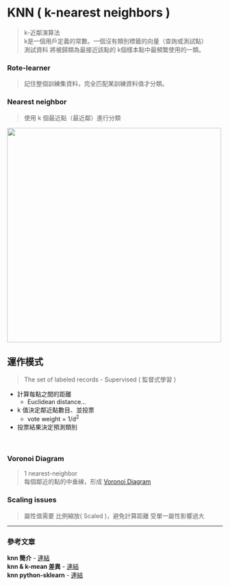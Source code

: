 # KNN ( k-nearest neighbors )
> k-近鄰演算法  
> k是一個用戶定義的常數。一個沒有類別標籤的向量（查詢或測試點）  
> 測試資料 將被歸類為最接近該點的 k個樣本點中最頻繁使用的一類。

### Rote-learner
> 記住整個訓練集資料，完全匹配某訓練資料值才分類。

### Nearest neighbor
> 使用 k 個最近點（最近鄰）進行分類

<img src="https://user-images.githubusercontent.com/86312099/125598012-706fe7f0-b3ad-44b1-808d-cc279bf53193.png" width="500px">

## 運作模式
> The set of labeled records - Supervised ( 監督式學習 )

+ 計算每點之間的距離
  + Euclidean distance...
+ k 值決定鄰近點數目、並投票
  + vote weight = 1/d<sup>2</sup>
+ 投票結果決定預測類別

<br>

### Voronoi Diagram
> 1 nearest-neighbor  
> 每個鄰近的點的中垂線，形成 [Voronoi Diagram](http://web.ntnu.edu.tw/~algo/Neighbor.html)

### Scaling issues
> 屬性值需要 比例縮放( Scaled )，避免計算距離 受單一屬性影響過大

---
### 參考文章
**knn 簡介** - [連結](https://pyecontech.com/2020/04/19/knn/)  
**knn & k-mean 差異** - [連結](https://medium.com/chung-yi/ml%E5%85%A5%E9%96%80-%E4%BA%8C%E5%8D%81%E4%B8%80-knn%E8%88%87k-means%E5%B7%AE%E7%95%B0-7dc6ad0227fc)  
**knn python-sklearn** - [連結](https://ithelp.ithome.com.tw/articles/10197110)
